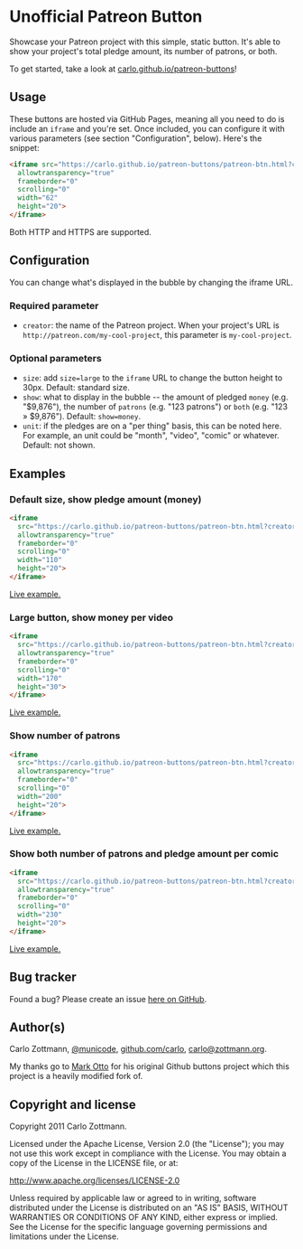 # Unofficial Patreon Button

Showcase your Patreon project with this simple, static button.  It's able to
show your project's total pledge amount, its number of patrons, or both.

To get started, take a look at [carlo.github.io/patreon-buttons](https://carlo.github.io/patreon-buttons)!



## Usage

These buttons are hosted via GitHub Pages, meaning all you need to do is
include an `iframe` and you're set.  Once included, you can configure it with
various parameters (see section "Configuration", below).  Here's the snippet:

``` html
<iframe src="https://carlo.github.io/patreon-buttons/patreon-btn.html?creator=CREATOR"
  allowtransparency="true"
  frameborder="0"
  scrolling="0"
  width="62"
  height="20">
</iframe>
```

Both HTTP and HTTPS are supported.


## Configuration

You can change what's displayed in the bubble by changing the iframe URL.

### Required parameter

- `creator`: the name of the Patreon project.  When your project's URL is
  `http://patreon.com/my-cool-project`, this parameter is `my-cool-project`.


### Optional parameters

- `size`: add `size=large` to the `iframe` URL to change the button height to
  30px.  Default: standard size.
- `show`: what to display in the bubble -- the amount of pledged `money`
  (e.g. "$9,876"), the number of `patrons` (e.g. "123 patrons") or
  `both` (e.g. "123 » $9,876").  Default: `show=money`.
- `unit`: if the pledges are on a "per thing" basis, this can be noted here.
  For example, an unit could be "month", "video", "comic" or whatever.
  Default: not shown.



## Examples

### Default size, show pledge amount (money)

``` html
<iframe
  src="https://carlo.github.io/patreon-buttons/patreon-btn.html?creator=neuesausderzukunft"
  allowtransparency="true"
  frameborder="0"
  scrolling="0"
  width="110"
  height="20">
</iframe>
```
[Live example.](https://carlo.github.io/patreon-buttons/patreon-btn.html?creator=neuesausderzukunft)


### Large button, show money per video

``` html
<iframe
  src="https://carlo.github.io/patreon-buttons/patreon-btn.html?creator=neuesausderzukunft&amp;size=large&amp;unit=video"
  allowtransparency="true"
  frameborder="0"
  scrolling="0"
  width="170"
  height="30">
</iframe>
```

[Live example.](https://carlo.github.io/patreon-buttons/patreon-btn.html?creator=neuesausderzukunft&size=large&unit=video)


### Show number of patrons

``` html
<iframe
  src="https://carlo.github.io/patreon-buttons/patreon-btn.html?creator=neuesausderzukunft&amp;show=patrons"
  allowtransparency="true"
  frameborder="0"
  scrolling="0"
  width="200"
  height="20">
</iframe>
```

[Live example.](https://carlo.github.io/patreon-buttons/patreon-btn.html?creator=neuesausderzukunft&show=patrons)


### Show both number of patrons and pledge amount per comic

``` html
<iframe
  src="https://carlo.github.io/patreon-buttons/patreon-btn.html?creator=neuesausderzukunft&amp;show=both&amp;unit=comic"
  allowtransparency="true"
  frameborder="0"
  scrolling="0"
  width="230"
  height="20">
</iframe>
```

[Live example.](https://carlo.github.io/patreon-buttons/patreon-btn.html?creator=neuesausderzukunft&show=both&unit=comic)



## Bug tracker

Found a bug?  Please create an issue
[here on GitHub](https://github.com/carlo/patreon-buttons/issues).



## Author(s)

Carlo Zottmann, [@municode](https://twitter.com/municode),
[github.com/carlo](https://github.com/carlo), carlo@zottmann.org.

My thanks go to [Mark Otto](https://github.com/mdo) for his original Github
buttons project which this project is a heavily modified fork of.



## Copyright and license

Copyright 2011 Carlo Zottmann.

Licensed under the Apache License, Version 2.0 (the "License");
you may not use this work except in compliance with the License.
You may obtain a copy of the License in the LICENSE file, or at:

   http://www.apache.org/licenses/LICENSE-2.0

Unless required by applicable law or agreed to in writing, software
distributed under the License is distributed on an "AS IS" BASIS,
WITHOUT WARRANTIES OR CONDITIONS OF ANY KIND, either express or implied.
See the License for the specific language governing permissions and
limitations under the License.
